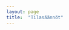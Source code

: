 ```yaml
---
layout: page
title:  "Tilasäännöt"
---
```

<!-- <a href="https://drive.google.com/file/d/0ByaB19PmhEyddTdmdzVXbWNlVG8/view">Tilasäännöt</a> -->